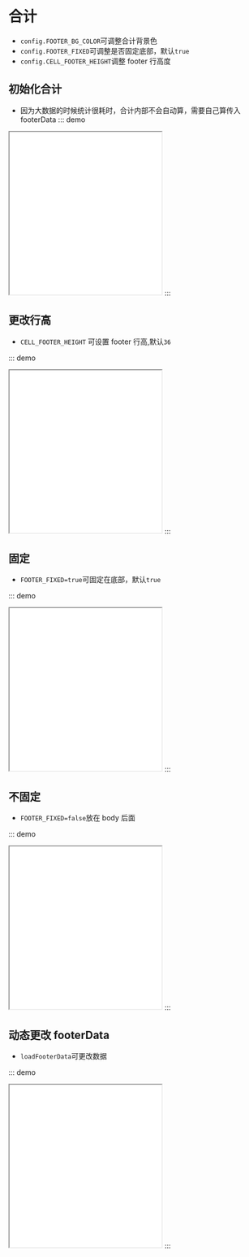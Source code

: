 # 合计

- `config.FOOTER_BG_COLOR`可调整合计背景色
- `config.FOOTER_FIXED`可调整是否固定底部，默认`true`
- `config.CELL_FOOTER_HEIGHT`调整 footer 行高度

## 初始化合计

- 因为大数据的时候统计很耗时，合计内部不会自动算，需要自己算传入 footerData
::: demo

<iframe src="/footer/base.html" style="min-height:320px"></iframe>
:::

## 更改行高

- `CELL_FOOTER_HEIGHT` 可设置 footer 行高,默认`36`

::: demo

<iframe src="/footer/height.html" style="min-height:320px"></iframe>
:::

## 固定

- `FOOTER_FIXED=true`可固定在底部，默认`true`

::: demo

<iframe src="/footer/fixed.html" style="min-height:320px"></iframe>
:::

## 不固定

- `FOOTER_FIXED=false`放在 body 后面

::: demo

<iframe src="/footer/noFixed.html" style="min-height:320px"></iframe>
:::

## 动态更改 footerData

- `loadFooterData`可更改数据

::: demo

<iframe src="/footer/loadData.html" style="min-height:320px"></iframe>
:::
